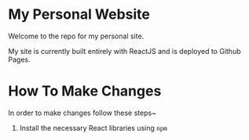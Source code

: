 # My Personal Website

Welcome to the repo for my personal site.

My site is currently built entirely with ReactJS and is deployed to Github Pages.

# How To Make Changes

In order to make changes follow these steps~

1. Install the necessary React libraries using `npm`
